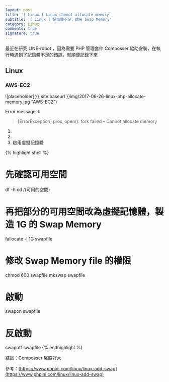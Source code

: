 ```yaml
---
layout: post
title: '[ Linux ] Linux cannot allocate memory'
subtitle: '[ Linux ] 記憶體不足，啟用 Swap Memory'
category: Linux
comments: true
signature: true
---
```


<div class="message">
    最近在研究 LINE-robot ，因為需要 PHP 管理套件 Composser 協助安裝，在執行時遇到了記憶體不足的錯誤，就順便記錄下來
</div>

## Linux

### AWS-EC2

![placeholder]({{ site.baseurl }}img/2017-06-26-linux-php-allocate-memory.jpg "AWS-EC2")

Error message ↓

 > [ErrorException] proc_open(): fork failed – Cannot allocate memory



1. 
2. 
3. 啟用虛擬記憶體

{% highlight shell %}
# 先確認可用空間
df -h
cd /(可用的空間)
# 再把部分的可用空間改為虛擬記憶體，製造 1G 的 Swap Memory
fallocate -l 1G swapfile
# 修改 Swap Memory file 的權限
chmod 600 swapfile
mkswap swapfile
# 啟動
swapon swapfile
# 反啟動
swapoff swapfile
{% endhighlight %}

結論：Composser 屁股好大

參考：[https://www.phpini.com/linux/linux-add-swap](https://www.phpini.com/linux/linux-add-swap)

